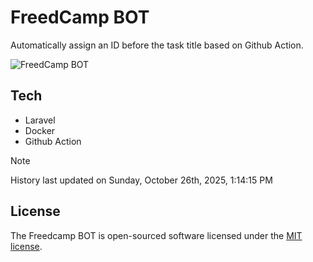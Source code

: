 # FreedCamp BOT

Automatically assign an ID before the task title based on Github Action.

![FreedCamp BOT](https://repository-images.githubusercontent.com/737932867/7d34798b-2680-471c-b089-a78a718d3d6a)

## Tech

- Laravel
- Docker
- Github Action

> [!NOTE]  
> History last updated on Sunday, October 26th, 2025, 1:14:15 PM

## License

The Freedcamp BOT is open-sourced software licensed under the [MIT license](https://opensource.org/licenses/MIT).
